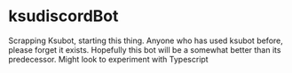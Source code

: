 # ksudiscordBot
Scrapping Ksubot, starting this thing. Anyone who has used ksubot before, please forget it exists.
Hopefully this bot will be a somewhat better than its predecessor.
Might look to experiment with Typescript 
